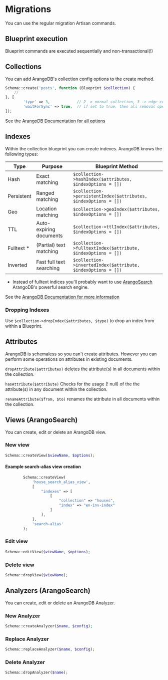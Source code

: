 # Migrations
You can use the regular migration Artisan commands.

## Blueprint execution
Blueprint commands are executed sequentially and non-transactional(!)

## Collections
You can add ArangoDB's collection config options to the create method.

```php
Schema::create('posts', function (Blueprint $collection) {
    //
}, [
        'type' => 3,            // 2 -> normal collection, 3 -> edge-collection</li>
        'waitForSync' => true,  // if set to true, then all removal operations will instantly be synchronised to disk / If this is not specified, then the collection's default sync behavior will be applied.</li>
]);
 ```
See the [ArangoDB Documentation for all options](https://docs.arangodb.com/3.3/HTTP/Collection/Creating.html)

## Indexes
Within the collection blueprint you can create indexes.
ArangoDB knows the following types:

Type       | Purpose                   | Blueprint Method 
---------- |---------------------------| ----------------
Hash       | Exact matching            | `$collection->hashIndex($attributes, $indexOptions = [])`
Persistent | Ranged matching           | `$collection->persistentIndex($attributes, $indexOptions = [])`
Geo        | Location matching         | `$collection->geoIndex($attributes, $indexOptions = [])`
TTL        | Auto-expiring documents   | `$collection->ttlIndex($attributes, $indexOptions = [])`
Fulltext * | (Partial) text matching   | `$collection->fulltextIndex($attribute, $indexOptions = [])`
Inverted   | Fast full text searching  | `$collection->invertedIndex($attribute, $indexOptions = [])`

* Instead of fulltext indices you'll probably want to use [ArangoSearch](https://www.arangodb.com/docs/stable/arangosearch.html) 
ArangoDB's powerful search engine.  

See the [ArangoDB Documentation for more information](https://docs.arangodb.com/stable/HTTP/Indexes/)

### Dropping Indexes
Use `$collection->dropIndex($attributes, $type)` to drop an index from within a Blueprint.

## Attributes
ArangoDB is schemaless so you can't create attributes. However you can perform some operations on 
attributes in existing documents.

`dropAttribute($attributes)` deletes the attribute(s) in all documents within the collection.

`hasAttribute($attribute)` Checks for the usage (! null) of the the attribute(s) in any document within the collection.
 
`renameAttribute($from, $to)` renames the attribute in all documents within the collection.


## Views (ArangoSearch)
You can create, edit or delete an ArangoDB view.

### New view
```php
Schema::createView($viewName, $options);
``` 

#### Example search-alias view creation
```php 
        Schema::createView(
            'house_search_alias_view',
            [
                "indexes" => [
                    [
                        "collection" => "houses",
                        "index" => "en-inv-index"
                    ]
                ],
            ],
            'search-alias'
        );
```

### Edit view
```php
Schema::editView($viewName, $options);
```

### Delete view
```php
Schema::dropView($viewName);
```

## Analyzers (ArangoSearch)
You can create, edit or delete an ArangoDB Analyzer.

### New Analyzer
```php
Schema::createAnalyzer($name, $config);
``` 

### Replace Analyzer
```php
Schema::replaceAnalyzer($name, $config);
```

### Delete Analyzer
```php
Schema::dropAnalyzer($name);
```